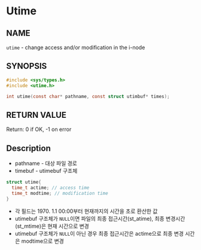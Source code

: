 # Utime
## NAME
`utime` - change access and/or modification in the i-node
## SYNOPSIS
```c
#include <sys/types.h>
#include <utime.h>

int utime(const char* pathname, const struct utimbuf* times);
```
## RETURN VALUE
Return: 0 if OK, -1 on error
## Description
* pathname - 대상 파일 경로
* timebuf - utimebuf 구조체
```c
struct utime{
  time_t actime; // access time
  time_t modtime; // modification time
}
```
* 각 필드는 1970. 1.1 00:00부터 현재까지의 시간을 초로 환산한 값
* utimebuf 구조체가 `NULL`이면 파일의 최종 접근시간(st_atime), 최종 변경시간(st_mtime)은 현재 시간으로 변경
* utimebuf 구조체가 `NULL`이 아닌 경우 최종 접근시간은 actime으로 최종 변경 시간은 modtime으로 변경

